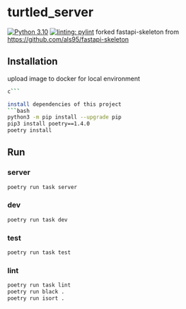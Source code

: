 # turtled_server
[![Python 3.10](https://img.shields.io/badge/python-3.10-blue.svg)](https://www.python.org/downloads/release/python-31010/)
[![linting: pylint](https://img.shields.io/badge/linting-pylint-yellowgreen)](https://github.com/pylint-dev/pylint)
forked fastapi-skeleton from https://github.com/als95/fastapi-skeleton

## Installation

upload image to docker for local environment
```bash
c```

install dependencies of this project
```bash
python3 -m pip install --upgrade pip
pip3 install poetry==1.4.0
poetry install
```

## Run

### server
```bash
poetry run task server
```

### dev
```bash
poetry run task dev
```

### test
```bash
poetry run task test
```

### lint
```bash
poetry run task lint
poetry run black .
poetry run isort .
```
